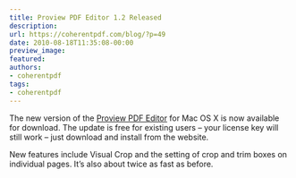 ```yaml
---
title: Proview PDF Editor 1.2 Released
description:
url: https://coherentpdf.com/blog/?p=49
date: 2010-08-18T11:35:08-00:00
preview_image:
featured:
authors:
- coherentpdf
tags:
- coherentpdf
---
```


<p>The new version of the <a href="http://www.coherentpdf.com/proview.html">Proview PDF Editor</a> for Mac OS X is now available for download. The update is free for existing users &ndash; your license key will still work &ndash; just download and install from the website.</p>
<p>New features include Visual Crop and the setting of crop and trim boxes on individual pages. It&rsquo;s also about twice as fast as before.</p>


